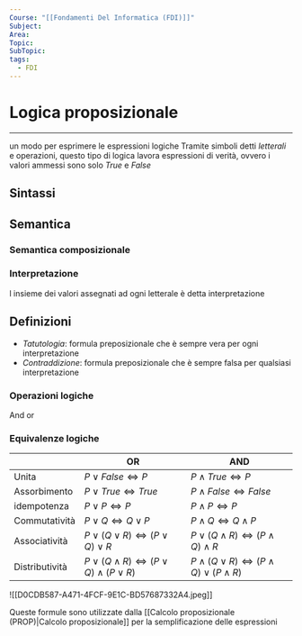 ```yaml
---
Course: "[[Fondamenti Del Informatica (FDI)]]"
Subject: 
Area: 
Topic: 
SubTopic: 
tags:
  - FDI
---
```


# Logica proposizionale
---
un modo per esprimere le espressioni logiche Tramite simboli detti _letterali_ e operazioni, questo tipo di logica lavora espressioni di verità, ovvero i valori ammessi sono solo _True_ e _False_

## Sintassi


## Semantica

### Semantica composizionale

### Interpretazione
l insieme dei valori assegnati ad ogni letterale è detta interpretazione 


## Definizioni
- _Tatutologia_: formula preposizionale che è sempre vera per ogni interpretazione
- _Contraddizione_:  formula preposizionale che è sempre falsa per qualsiasi interpretazione

### Operazioni logiche
And
or

### Equivalenze logiche 
|                      | OR                      | AND              |
| -------------- | -----------------  | -------------- |
| Unita            | $P \lor False \iff P$| $P \land True \iff P$|
| Assorbimento  | $P \lor True \iff True$|$P \land False \iff False$|
| idempotenza    | $P \lor P\iff P$  | $P \land P\iff P$   |
| Commutatività  | $P \lor Q \iff Q \lor P$| $P \land Q \iff Q \land P$  |
| Associatività   | $P \lor (Q \lor R) \iff (P \lor Q) \lor R$           | $P \lor (Q \land R) \iff (P \land Q) \land R$ |
| Distributività | $P \lor (Q \land R) \iff (P \lor Q) \land (P \lor R)$ | $P \land (Q \lor R) \iff (P \land Q) \lor (P \land R)$|


![[D0CDB587-A471-4FCF-9E1C-BD57687332A4.jpeg]]

Queste formule sono utilizzate dalla [[Calcolo proposizionale (PROP)|Calcolo proposizionale]] per la semplificazione delle espressioni


